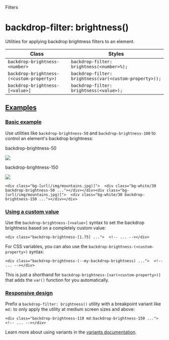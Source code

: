 Filters

# backdrop-filter: brightness()

Utilities for applying backdrop brightness filters to an element.

| Class                                     | Styles                                                 |
| ----------------------------------------- | ------------------------------------------------------ |
| `backdrop-brightness-<number>`            | `backdrop-filter: brightness(<number>%);`              |
| `backdrop-brightness-(<custom-property>)` | `backdrop-filter: brightness(var(<custom-property>));` |
| `backdrop-brightness-[<value>]`           | `backdrop-filter: brightness(<value>);`                |

## [Examples](#examples)

### [Basic example](#basic-example)

Use utilities like `backdrop-brightness-50` and `backdrop-brightness-100` to control an element's backdrop brightness:

backdrop-brightness-50

![](https://images.unsplash.com/photo-1554629947-334ff61d85dc?ixid=MnwxMjA3fDB8MHxwaG90by1wYWdlfHx8fGVufDB8fHx8\&ixlib=rb-1.2.1\&auto=format\&fit=crop\&w=1000\&h=1000\&q=90)

backdrop-brightness-150

![](https://images.unsplash.com/photo-1554629947-334ff61d85dc?ixid=MnwxMjA3fDB8MHxwaG90by1wYWdlfHx8fGVufDB8fHx8\&ixlib=rb-1.2.1\&auto=format\&fit=crop\&w=1000\&h=1000\&q=90)

```
<div class="bg-[url(/img/mountains.jpg)]">  <div class="bg-white/30 backdrop-brightness-50 ..."></div></div><div class="bg-[url(/img/mountains.jpg)]">  <div class="bg-white/30 backdrop-brightness-150 ..."></div></div>
```

### [Using a custom value](#using-a-custom-value)

Use the `backdrop-brightness-[<value>]` syntax to set the backdrop brightness based on a completely custom value:

```
<div class="backdrop-brightness-[1.75] ...">  <!-- ... --></div>
```

For CSS variables, you can also use the `backdrop-brightness-(<custom-property>)` syntax:

```
<div class="backdrop-brightness-(--my-backdrop-brightness) ...">  <!-- ... --></div>
```

This is just a shorthand for `backdrop-brightness-[var(<custom-property>)]` that adds the `var()` function for you automatically.

### [Responsive design](#responsive-design)

Prefix a `backdrop-filter: brightness()` utility with a breakpoint variant like `md:` to only apply the utility at medium screen sizes and above:

```
<div class="backdrop-brightness-110 md:backdrop-brightness-150 ...">  <!-- ... --></div>
```

Learn more about using variants in the [variants documentation](/docs/hover-focus-and-other-states).
